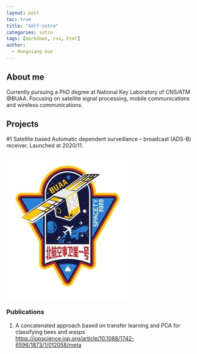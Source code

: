 ```yaml
---
layout: post
toc: true
title: "Self-intro"
categories: intro
tags: [markdown, css, html]
author:
  - Hongxiang Guo	
---
```


## About me

Currently pursuing a PhD degree at National Key Laboratory of CNS/ATM @BUAA. Focusing on satellite signal processing, mobile communications and wireless communications.

## Projects

#1 Satellite based Automatic dependent surveillance – broadcast (ADS-B) receiver. Launched at 2020/11.

![photo](../imgs/sate.png)

### Publications

1. A concatenated approach based on transfer learning and PCA for classifying bees and wasps <a>https://iopscience.iop.org/article/10.1088/1742-6596/1873/1/012058/meta</a>
